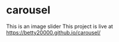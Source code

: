 # carousel
This is  an image slider
This project  is live at 
https://betty20000.github.io/carousel/
